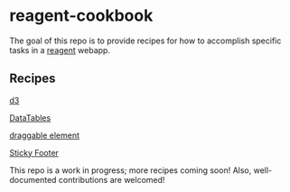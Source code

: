 # reagent-cookbook

The goal of this repo is to provide recipes for how to accomplish specific tasks in a [reagent](https://github.com/holmsand/reagent) webapp.

## Recipes

[d3](https://github.com/gadfly361/reagent-cookbook/tree/master/d3)

[DataTables](https://github.com/gadfly361/reagent-cookbook/tree/master/data-tables)

[draggable element](https://github.com/gadfly361/reagent-cookbook/tree/master/draggable)

[Sticky Footer](https://github.com/gadfly361/reagent-cookbook/tree/master/sticky-footer)

This repo is a work in progress; more recipes coming soon! Also, well-documented contributions are welcomed!

